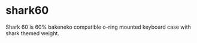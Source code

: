 # shark60
Shark 60 is 60% bakeneko compatible o-ring mounted keyboard case with shark themed weight.
